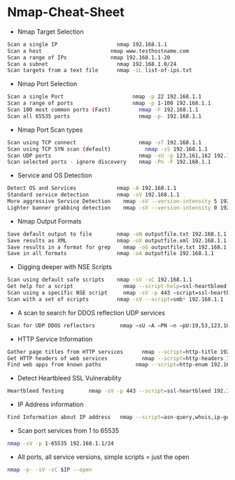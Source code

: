 
# Nmap-Cheat-Sheet

- Nmap Target Selection

```bash
Scan a single IP	               nmap 192.168.1.1
Scan a host	                     nmap www.testhostname.com
Scan a range of IPs	             nmap 192.168.1.1-20
Scan a subnet	                   nmap 192.168.1.0/24
Scan targets from a text file	   nmap -iL list-of-ips.txt
```

- Nmap Port Selection

```bash
Scan a single Port	                    nmap -p 22 192.168.1.1
Scan a range of ports                   nmap -p 1-100 192.168.1.1
Scan 100 most common ports (Fast)	      nmap -F 192.168.1.1
Scan all 65535 ports	                  nmap -p- 192.168.1.1
```
- Nmap Port Scan types

```bash
Scan using TCP connect	                  nmap -sT 192.168.1.1
Scan using TCP SYN scan (default)	        nmap -sS 192.168.1.1
Scan UDP ports	                          nmap -sU -p 123,161,162 192.168.1.1
Scan selected ports - ignore discovery	  nmap -Pn -F 192.168.1.1
```

- Service and OS Detection

```bash
Detect OS and Services	           nmap -A 192.168.1.1
Standard service detection	       nmap -sV 192.168.1.1
More aggressive Service Detection	 nmap -sV --version-intensity 5 192.168.1.1
Lighter banner grabbing detection	 nmap -sV --version-intensity 0 192.168.1.1
```

- Nmap Output Formats

```bash
Save default output to file	       nmap -oN outputfile.txt 192.168.1.1
Save results as XML	               nmap -oX outputfile.xml 192.168.1.1
Save results in a format for grep	 nmap -oG outputfile.txt 192.168.1.1
Save in all formats	               nmap -oA outputfile 192.168.1.1
```

- Digging deeper with NSE Scripts

```bash
Scan using default safe scripts	   nmap -sV -sC 192.168.1.1
Get help for a script	             nmap --script-help=ssl-heartbleed
Scan using a specific NSE script	 nmap -sV -p 443 –script=ssl-heartbleed.nse 192.168.1.1
Scan with a set of scripts	       nmap -sV --script=smb* 192.168.1.1
```

- A scan to search for DDOS reflection UDP services

```bash
Scan for UDP DDOS reflectors	    nmap –sU –A –PN –n –pU:19,53,123,161 –script=ntp-monlist,dns-recursion,snmp-sysdescr 192.168.1.0/24
```


- HTTP Service Information

```bash
Gather page titles from HTTP services	   nmap --script=http-title 192.168.1.0/24
Get HTTP headers of web services	       nmap --script=http-headers 192.168.1.0/24
Find web apps from known paths	         nmap --script=http-enum 192.168.1.0/24
```

- Detect Heartbleed SSL Vulnerability

```bash
Heartbleed Testing	      nmap -sV -p 443 --script=ssl-heartbleed 192.168.1.0/24
```

- IP Address information

```bash
Find Information about IP address	nmap --script=asn-query,whois,ip-geolocation-maxmind 192.168.1.0/24
```

- Scan port services from 1 to 65535

```bash
nmap -sV -p 1-65535 192.168.1.1/24
```

- All ports, all service versions, simple scripts = just the open

```bash
nmap -p- -sV -sC $IP --open
```
